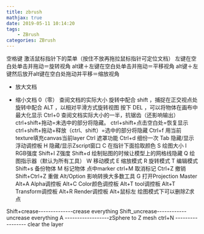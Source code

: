 ```yaml
---
title: zbrush
mathjax: true
date: 2019-05-11 10:14:20
tags:
    - ZBrush
categories: ZBrush
---
```

空格键 激活鼠标指针下的菜单（按住不放再拖拉鼠标指针可定位文档） 
左键在空白处单击并拖动＝旋转视角 
alt建＋左键在空白处单击并拖动＝平移视角 
alt键＋左键然后放开alt键在空白处拖动并平移＝缩放视角 
+ 放大文档 
- 缩小文档 
0（零） 查阅文档的实际大小 
旋转中配合 shift ，捕捉在正交视点处 
旋转中配合 ALT ，以相对平滑方式旋转视图 
按下 DEL ，可以将物体在画布中最大化显示 
Ctrl+0 查阅文档实际大小的一半，抗锯齿（还影响输出） 
ctrl+shift+拖动=未选中的部分将隐藏。 
ctrl+shift+点击空白处=恢复显示 
ctrl+shift+拖动+释放（ctrl、shift）=选中的部分将隐藏 
Ctrl+f 用当前texture填充canvas当前layer 
Ctrl 遮罩功能 
Ctrl+d 细份一次 
Tab 隐藏/显示浮动调控板 
H 隐藏/显示Zscript窗口 
C 在指针下面拾取颜色 
S 绘图大小 
I RGB强度 
Shift+I Z强度 
Shift+d 绘制贴图的时候让模型上的网格线隐藏 
Q 绘图指示器（默认为所有工具） 
W 移动模式 
E 缩放模式 
R 旋转模式 
T 编辑模式 
Shift+s 备份物体 
M 标记物体 
点中marker ctrl+M 取消标记 
Ctrl+Z 撤销 
Shift+Ctrl+Z 重做 
Alt/Option 影响转换大多数工具 
G 打开Projection Master 
Alt+A Alpha调控板 
Alt+C Color颜色调控板 
Alt+T tool调控板 
Alt+T Transform调控板 
Alt+R Render调控板 
Alt+鼠标左 绘图模式下可以删除Z求点 

Shift+crease--------------crease everything 
Shift_uncrease------------uncrease everything 
A ------------------zSphere to Z mesh 
ctrl+N ----------------- clear the layer